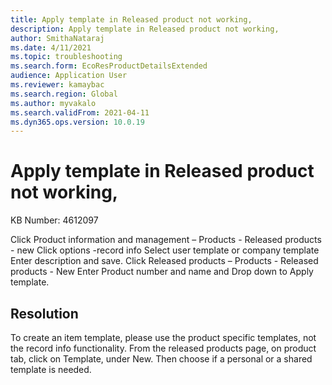 ```yaml
---
title: Apply template in Released product not working, 
description: Apply template in Released product not working, 
author: SmithaNataraj
ms.date: 4/11/2021
ms.topic: troubleshooting
ms.search.form: EcoResProductDetailsExtended
audience: Application User
ms.reviewer: kamaybac
ms.search.region: Global
ms.author: myvakalo
ms.search.validFrom: 2021-04-11
ms.dyn365.ops.version: 10.0.19
---
```


# Apply template in Released product not working, 

KB Number: 4612097

Click Product information and management – Products - Released products - new
Click options -record info
Select user template or company template
Enter description and save.
Click Released products – Products -  Released products -  New
Enter Product number and name and Drop down to Apply template.


## Resolution
To create an item template, please use the product specific templates, not the record info functionality.
From the released products page, on product tab, click on Template, under New. Then choose if a personal or a shared template is needed.


